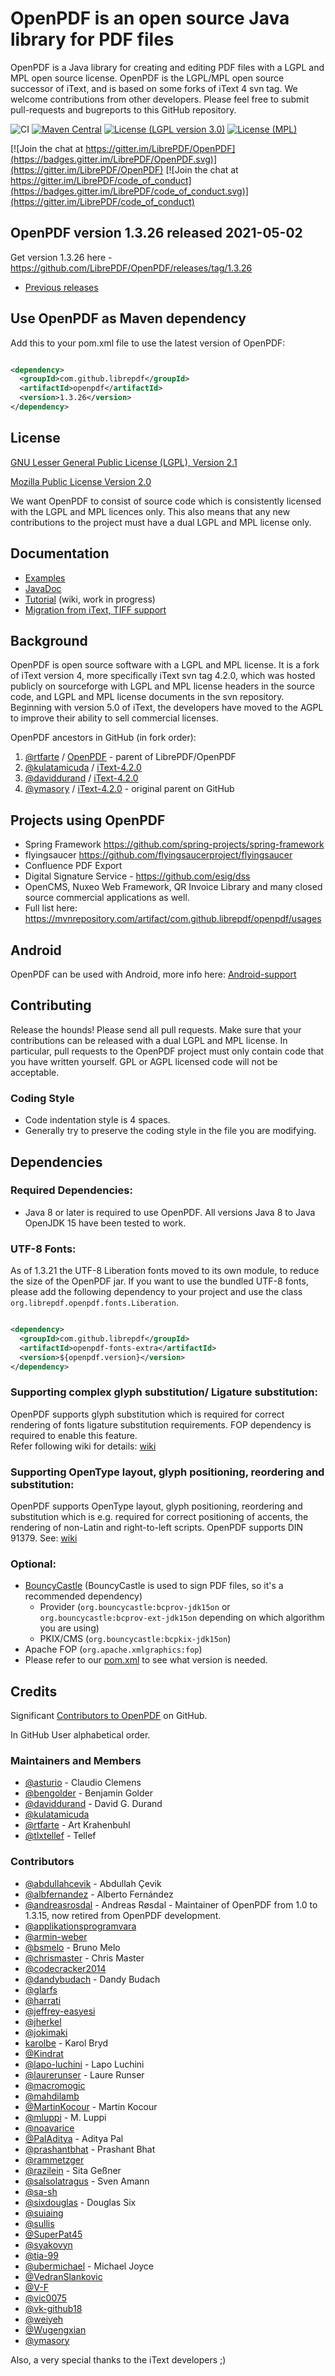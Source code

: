 # OpenPDF is an open source Java library for PDF files #

 OpenPDF is a Java library for creating and editing PDF files with a LGPL and MPL open source
 license. OpenPDF is the LGPL/MPL open source successor of iText, and is based on some forks of iText
 4 svn tag. We welcome contributions from other developers. Please feel free to submit pull-requests
 and bugreports to this GitHub repository.

 ![CI](https://github.com/LibrePDF/OpenPDF/workflows/OpenPDF%20CI/badge.svg)
 [![Maven Central](https://maven-badges.herokuapp.com/maven-central/com.github.librepdf/openpdf/badge.svg)](https://maven-badges.herokuapp.com/maven-central/com.github.librepdf/openpdf)
 [![License (LGPL version 3.0)](https://img.shields.io/badge/license-GNU%20LGPL%20version%202.1-blue.svg?style=flat-square)](http://opensource.org/licenses/LGPL-2.1)
 [![License (MPL)](https://img.shields.io/badge/license-Mozilla%20Public%20License-yellow.svg?style=flat-square)](http://opensource.org/licenses/MPL-2.0)

 [![Join the chat at https://gitter.im/LibrePDF/OpenPDF](https://badges.gitter.im/LibrePDF/OpenPDF.svg)](https://gitter.im/LibrePDF/OpenPDF)
 [![Join the chat at https://gitter.im/LibrePDF/code_of_conduct](https://badges.gitter.im/LibrePDF/code_of_conduct.svg)](https://gitter.im/LibrePDF/code_of_conduct)

 ## OpenPDF version 1.3.26 released 2021-05-02 ##

 Get version 1.3.26 here - https://github.com/LibrePDF/OpenPDF/releases/tag/1.3.26

 - [Previous releases](https://github.com/LibrePDF/OpenPDF/releases)

 ## Use OpenPDF as Maven dependency

 Add this to your pom.xml file to use the latest version of OpenPDF:

 ```xml

 <dependency>
   <groupId>com.github.librepdf</groupId>
   <artifactId>openpdf</artifactId>
   <version>1.3.26</version>
 </dependency>
 ```

 ## License ##

 [GNU Lesser General Public License (LGPL), Version 2.1](https://www.gnu.org/licenses/old-licenses/lgpl-2.1)

 [Mozilla Public License Version 2.0](http://www.mozilla.org/MPL/2.0/)

 We want OpenPDF to consist of source code which is consistently licensed with the LGPL and MPL
 licences only. This also means that any new contributions to the project must have a dual LGPL and
 MPL license only.

 ## Documentation ##

 - [Examples](pdf-toolbox/src/test/java/com/lowagie/examples)
 - [JavaDoc](https://librepdf.github.io/OpenPDF/docs-1-3-17/)
 - [Tutorial](https://github.com/LibrePDF/OpenPDF/wiki/Tutorial) (wiki, work in progress)
 - [Migration from iText, TIFF support](https://github.com/LibrePDF/OpenPDF/wiki/Migrating-from-iText-2-and-4)

 ## Background ##

 OpenPDF is open source software with a LGPL and MPL license. It is a fork of iText version 4, more
 specifically iText svn tag 4.2.0, which was hosted publicly on sourceforge with LGPL and MPL license
 headers in the source code, and LGPL and MPL license documents in the svn repository. Beginning with
 version 5.0 of iText, the developers have moved to the AGPL to improve their ability to sell
 commercial licenses.

 OpenPDF ancestors in GitHub (in fork order):

 1. [@rtfarte](https://github.com/rtfarte) / [OpenPDF](https://github.com/rtfarte/OpenPDF) - parent
    of LibrePDF/OpenPDF
 2. [@kulatamicuda](https://github.com/kulatamicuda)
    / [iText-4.2.0](https://github.com/kulatamicuda/iText-4.2.0)
 3. [@daviddurand](https://github.com/daviddurand)
    / [iText-4.2.0](https://github.com/daviddurand/iText-4.2.0)
 4. [@ymasory](https://github.com/ymasory) / [iText-4.2.0](https://github.com/ymasory/iText-4.2.0) -
    original parent on GitHub

 ## Projects using OpenPDF ##

 - Spring Framework https://github.com/spring-projects/spring-framework
 - flyingsaucer https://github.com/flyingsaucerproject/flyingsaucer
 - Confluence PDF Export
 - Digital Signature Service - https://github.com/esig/dss
 - OpenCMS, Nuxeo Web Framework, QR Invoice Library and many closed source commercial applications as
   well.
 - Full list here: https://mvnrepository.com/artifact/com.github.librepdf/openpdf/usages

 ## Android ##

 OpenPDF can be used with Android, more info
 here: [Android-support](https://github.com/LibrePDF/OpenPDF/wiki/Android-support)

 ## Contributing ##

 Release the hounds!  Please send all pull requests. Make sure that your contributions can be
 released with a dual LGPL and MPL license. In particular, pull requests to the OpenPDF project must
 only contain code that you have written yourself. GPL or AGPL licensed code will not be acceptable.

 ### Coding Style ###

 - Code indentation style is 4 spaces.
 - Generally try to preserve the coding style in the file you are modifying.

 ## Dependencies ##

 ### Required Dependencies: ###

 - Java 8 or later is required to use OpenPDF. All versions Java 8 to Java OpenJDK 15 have been
   tested to work.

 ### UTF-8 Fonts: ###

 As of 1.3.21 the UTF-8 Liberation fonts moved to its own module, to reduce the size of the OpenPDF
 jar. If you want to use the bundled UTF-8 fonts, please add the following dependency to your project
 and use the class `org.librepdf.openpdf.fonts.Liberation`.

 ```xml

 <dependency>
   <groupId>com.github.librepdf</groupId>
   <artifactId>openpdf-fonts-extra</artifactId>
   <version>${openpdf.version}</version>
 </dependency>
 ```

 ### Supporting complex glyph substitution/ Ligature substitution: ###
 OpenPDF supports glyph substitution which is required for correct rendering of fonts ligature substitution requirements. 
 FOP dependency is required to enable this feature.  
 Refer following wiki for details: [wiki](https://github.com/LibrePDF/OpenPDF/wiki/Multi-byte-character-language-support-with-TTF-fonts)

 ### Supporting OpenType layout, glyph positioning, reordering and substitution: ###
 OpenPDF supports OpenType layout, glyph positioning, reordering and substitution which is e.g. required for correct positioning
 of accents, the rendering of non-Latin and right-to-left scripts. OpenPDF supports DIN 91379.
 See: [wiki](https://github.com/LibrePDF/OpenPDF/wiki/Accents,-DIN-91379,-non-Latin-scripts)

 ### Optional: ###

 - [BouncyCastle](https://www.bouncycastle.org/) (BouncyCastle is used to sign PDF files, so it's a
   recommended dependency)
     - Provider (`org.bouncycastle:bcprov-jdk15on` or `org.bouncycastle:bcprov-ext-jdk15on` depending
       on which algorithm you are using)
     - PKIX/CMS (`org.bouncycastle:bcpkix-jdk15on`)
 - Apache FOP (`org.apache.xmlgraphics:fop`)
 - Please refer to our [pom.xml](pom.xml) to see what version is needed.

 ## Credits ##
 Significant [Contributors to OpenPDF](https://github.com/LibrePDF/OpenPDF/graphs/contributors) on GitHub.

 In GitHub User alphabetical order.

 ### Maintainers and Members ###
 * [@asturio](https://github.com/asturio) - Claudio Clemens
 * [@bengolder](https://github.com/bengolder) - Benjamin Golder
 * [@daviddurand](https://github.com/daviddurand) - David G. Durand
 * [@kulatamicuda](https://github.com/kulatamicuda)
 * [@rtfarte](https://github.com/rtfarte) - Art Krahenbuhl
 * [@tlxtellef](https://github.com/tlxtellef) - Tellef

 ### Contributors ###
 * [@abdullahcevik](https://github.com/abdullahcevik) - Abdullah Çevik
 * [@albfernandez](https://github.com/albfernandez) - Alberto Fernández
 * [@andreasrosdal](https://github.com/andreasrosdal) - Andreas Røsdal - Maintainer of OpenPDF from 1.0 to 1.3.15, now retired from OpenPDF development.
 * [@applikationsprogramvara](https://github.com/applikationsprogramvara)
 * [@armin-weber](https://github.com/armin-weber)
 * [@bsmelo](https://github.com/bsmelo) - Bruno Melo
 * [@chrismaster](https://github.com/chrismaster) - Chris Master
 * [@codecracker2014](https://github.com/codecracker2014)
 * [@dandybudach](https://github.com/dandybudach) - Dandy Budach
 * [@glarfs](https://github.com/glarfs)
 * [@harrati](https://github.com/harrati)
 * [@jeffrey-easyesi](https://github.com/jeffrey-easyesi)
 * [@jherkel](https://github.com/jherkel)
 * [@jokimaki](https://github.com/jokimaki)
 * [karolbe](https://github.com/karolbe) - Karol Bryd
 * [@Kindrat](https://github.com/Kindrat)
 * [@lapo-luchini](https://github.com/lapo-luchini) - Lapo Luchini
 * [@laurerunser](https://github.com/laurerunser) - Laure Runser
 * [@macromogic](https://github.com/macromogic)
 * [@mahdilamb](https://github.com/mahdilamb)
 * [@MartinKocour](https://github.com/MartinKocour) - Martin Kocour
 * [@mluppi](https://github.com/mluppi) - M. Luppi
 * [@noavarice](https://github.com/noavarice)
 * [@PalAditya](https://github.com/PalAditya) - Aditya Pal
 * [@prashantbhat](https://github.com/prashantbhat) - Prashant Bhat
 * [@rammetzger](https://github.com/rammetzger)
 * [@razilein](https://github.com/razilein) - Sita Geßner
 * [@salsolatragus](https://github.com/salsolatragus) - Sven Amann
 * [@sa-sh](https://github.com/sa-sh)
 * [@sixdouglas](https://github.com/sixdouglas) - Douglas Six
 * [@suiaing](https://github.com/suiaing)
 * [@sullis](https://github.com/sullis)
 * [@SuperPat45](https://github.com/SuperPat45)
 * [@syakovyn](https://github.com/syakovyn)
 * [@tia-99](https://github.com/tia-99)
 * [@ubermichael](https://github.com/ubermichael) - Michael Joyce
 * [@VedranSlankovic](https://github.com/VedranSlankovic)
 * [@V-F](https://github.com/V-F)
 * [@vic0075](https://github.com/vic0075)
 * [@vk-github18](https://github.com/vk-github18)
 * [@weiyeh](https://github.com/weiyeh)
 * [@Wugengxian](https://github.com/Wugengxian)
 * [@ymasory](https://github.com/ymasory)

 Also, a very special thanks to the iText developers ;)
